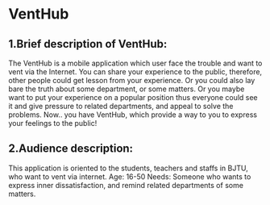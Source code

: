 # VentHub

## 1.Brief description of VentHub:
The VentHub is a mobile application which user face the trouble and want to vent via the Internet.
You can share your experience to the public, therefore, other people could get lesson from your experience.
Or you could also lay bare the truth about some department, or some matters.
Or you maybe want to put your experience on a popular position thus everyone could see it and give pressure to related departments, and appeal to solve the problems.
Now.. you have VentHub, which provide a way to you to express your feelings to the public!

## 2.Audience description:
This application is oriented to the students, teachers and staffs in BJTU, who want to vent via internet.
Age: 16-50
Needs: Someone who wants to express inner dissatisfaction, and remind related departments of some matters.